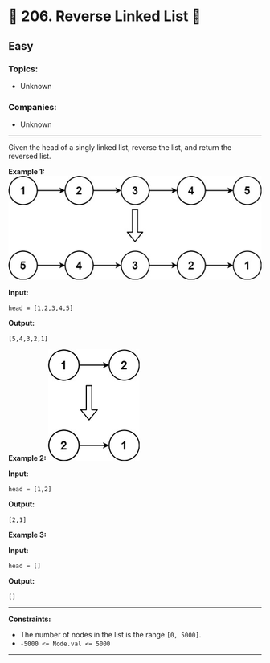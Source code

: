 # 🔄 206. Reverse Linked List 🔄
## Easy

### **Topics:**
- Unknown

### **Companies:**
- Unknown

---

Given the head of a singly linked list, reverse the list, and return the reversed list.

**Example 1:**
![rll1]

**Input:**
```
head = [1,2,3,4,5]
```

**Output:**
```
[5,4,3,2,1]
```

**Example 2:**
![rll2]

**Input:**
```
head = [1,2]
```

**Output:**
```
[2,1]
```

**Example 3:**

**Input:**
```
head = []
```

**Output:**
```
[]
```

---

**Constraints:**
- The number of nodes in the list is the range `[0, 5000]`.
- `-5000 <= Node.val <= 5000`

[rll1]: /ico/rev1ex1.jpg
[rll2]: /ico/rev1ex2.jpg

---
